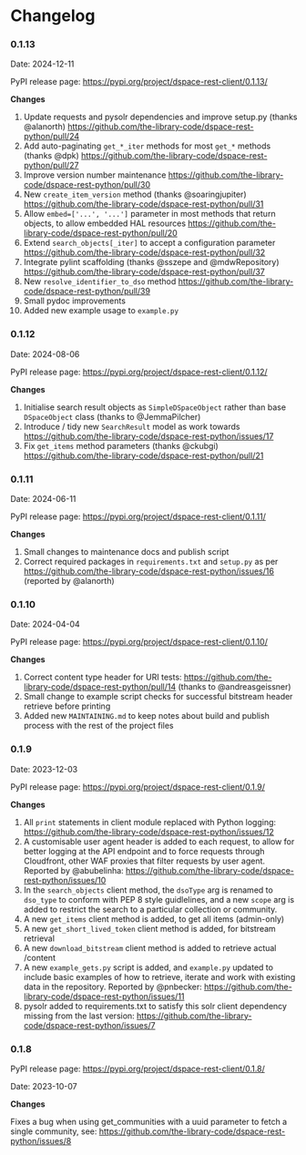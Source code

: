 # Changelog

### 0.1.13

Date: 2024-12-11

PyPI release page: https://pypi.org/project/dspace-rest-client/0.1.13/

**Changes**

1. Update requests and pysolr dependencies and improve setup.py (thanks @alanorth) https://github.com/the-library-code/dspace-rest-python/pull/24
2. Add auto-paginating `get_*_iter` methods for most `get_*` methods (thanks @dpk) https://github.com/the-library-code/dspace-rest-python/pull/27
3. Improve version number maintenance https://github.com/the-library-code/dspace-rest-python/pull/30
4. New `create_item_version` method (thanks @soaringjupiter) https://github.com/the-library-code/dspace-rest-python/pull/31
5. Allow `embed=['...', '...']` parameter in most methods that return objects, to allow embedded HAL resources https://github.com/the-library-code/dspace-rest-python/pull/20
6. Extend `search_objects[_iter]` to accept a configuration parameter https://github.com/the-library-code/dspace-rest-python/pull/32
7. Integrate pylint scaffolding (thanks @sszepe and @mdwRepository) https://github.com/the-library-code/dspace-rest-python/pull/37
8. New `resolve_identifier_to_dso` method https://github.com/the-library-code/dspace-rest-python/pull/39
9. Small pydoc improvements
10. Added new example usage to `example.py`

### 0.1.12

Date: 2024-08-06

PyPI release page: https://pypi.org/project/dspace-rest-client/0.1.12/

**Changes**

1. Initialise search result objects as `SimpleDSpaceObject` rather than base `DSpaceObject` class (thanks to @JemmaPilcher)
2. Introduce / tidy new `SearchResult` model as work towards https://github.com/the-library-code/dspace-rest-python/issues/17
3. Fix `get_items` method parameters (thanks @ckubgi) https://github.com/the-library-code/dspace-rest-python/pull/21

### 0.1.11

Date: 2024-06-11

PyPI release page: https://pypi.org/project/dspace-rest-client/0.1.11/

**Changes**

1. Small changes to maintenance docs and publish script
2. Correct required packages in `requirements.txt` and `setup.py` as per https://github.com/the-library-code/dspace-rest-python/issues/16 (reported by @alanorth)

### 0.1.10

Date: 2024-04-04

PyPI release page: https://pypi.org/project/dspace-rest-client/0.1.10/

**Changes**

1. Correct content type header for URI tests: https://github.com/the-library-code/dspace-rest-python/pull/14 (thanks to @andreasgeissner)
2. Small change to example script checks for successful bitstream header retrieve before printing
3. Added new `MAINTAINING.md` to keep notes about build and publish process with the rest of the project files

### 0.1.9

Date: 2023-12-03

PyPI release page: https://pypi.org/project/dspace-rest-client/0.1.9/

**Changes**

1. All `print` statements in client module replaced with Python logging: https://github.com/the-library-code/dspace-rest-python/issues/12
2. A customisable user agent header is added to each request, to allow for better logging at the
API endpoint and to force requests through Cloudfront, other WAF proxies that filter
requests by user agent. Reported by @abubelinha: https://github.com/the-library-code/dspace-rest-python/issues/10
3. In the `search_objects` client method, the `dsoType` arg is renamed to `dso_type` to conform with
PEP 8 style guidlelines, and a new `scope` arg is added to restrict the search to a particular collection or community.
4. A new `get_items` client method is added, to get all items (admin-only)
5. A new `get_short_lived_token` client method is added, for bitstream retrieval
6. A new `download_bitstream` client method is added to retrieve actual /content
7. A new `example_gets.py` script is added, and `example.py` updated to include basic examples of how to retrieve, iterate and work with existing data in the repository. Reported by @pnbecker: https://github.com/the-library-code/dspace-rest-python/issues/11
8. pysolr added to requirements.txt to satisfy this solr client dependency missing from the last version: https://github.com/the-library-code/dspace-rest-python/issues/7

### 0.1.8

PyPI release page: https://pypi.org/project/dspace-rest-client/0.1.8/

Date: 2023-10-07

**Changes**

Fixes a bug when using get_communities with a uuid parameter to fetch a single community, 
see: https://github.com/the-library-code/dspace-rest-python/issues/8